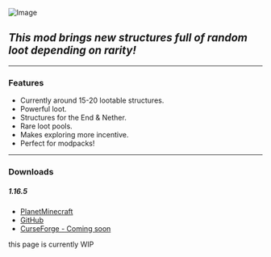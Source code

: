 ![Image](https://static.planetminecraft.com/files/resource_media/screenshot/14614892-frontpage.png)
## _This mod brings new structures full of random loot depending on rarity!_
---
### Features
- Currently around 15-20 lootable structures.
- Powerful loot.
- Structures for the End & Nether.
- Rare loot pools.
- Makes exploring more incentive.
- Perfect for modpacks!

---

### Downloads
##### 1.16.5
* [PlanetMinecraft](https://duckduckgo.com "1.16.5 vv1.0")
* [GitHub](https://lootablestructures.xotaz.xyz/lootablestructures-1-16-5-1-0.jar "1.16.5 v1.0")
* [CurseForge - Coming soon](https://127.0.0.1/)

this page is currently WIP
